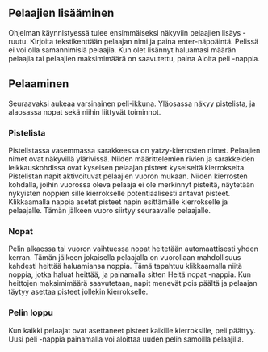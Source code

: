 ## Pelaajien lisääminen
Ohjelman käynnistyessä tulee ensimmäiseksi näkyviin pelaajien lisäys -ruutu. Kirjoita tekstikenttään pelaajan nimi ja paina enter-näppäintä. Pelissä ei voi olla samannimisiä pelaajia. Kun olet lisännyt haluamasi määrän pelaajia tai pelaajien maksimimäärä on saavutettu, paina Aloita peli -nappia.

## Pelaaminen
Seuraavaksi aukeaa varsinainen peli-ikkuna. Yläosassa näkyy pistelista, ja alaosassa nopat sekä niihin liittyvät toiminnot.

### Pistelista
Pistelistassa vasemmassa sarakkeessa on yatzy-kierrosten nimet. Pelaajien nimet ovat näkyvillä ylärivissä. Niiden määrittelemien rivien ja sarakkeiden leikkauskohdissa ovat kyseisen pelaajan pisteet kyseiseltä kierrokselta. Pistelistan napit aktivoituvat pelaajien vuoron mukaan. Niiden kierrosten kohdalla, joihin vuorossa oleva pelaaja ei ole merkinnyt pisteitä, näytetään nykyisten noppien sille kierrokselle potentiaalisesti antavat pisteet. Klikkaamalla nappia asetat pisteet napin esittämälle kierrokselle ja pelaajalle. Tämän jälkeen vuoro siirtyy seuraavalle pelaajalle.

### Nopat
Pelin alkaessa tai vuoron vaihtuessa nopat heitetään automaattisesti yhden kerran. Tämän jälkeen jokaisella pelaajalla on vuorollaan mahdollisuus kahdesti heittää haluamiansa noppia. Tämä tapahtuu klikkaamalla niitä noppia, jotka haluat heittää, ja painamalla sitten Heitä nopat -nappia. Kun heittojen maksimimäärä saavutetaan, napit menevät pois päältä ja pelaajan täytyy asettaa pisteet jollekin kierrokselle.

### Pelin loppu
Kun kaikki pelaajat ovat asettaneet pisteet kaikille kierroksille, peli päättyy. Uusi peli -nappia painamalla voi aloittaa uuden pelin samoilla pelaajilla.
